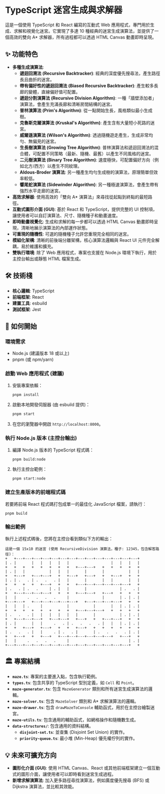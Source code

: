 # TypeScript 迷宮生成與求解器

這是一個使用 TypeScript 和 React 編寫的互動式 Web 應用程式，專門用於生成、求解和視覺化迷宮。它實現了多達 10 種經典的迷宮生成演算法，並提供了一個高效的雙向 A* 求解器，所有過程都可以透過 HTML Canvas 動畫即時呈現。



## ✨ 功能特色

- **多種生成演算法**:
  - **遞迴回溯法 (Recursive Backtracker)**: 經典的深度優先搜尋法，產生路徑長且曲折的迷宮。
  - **帶有偏好性的遞迴回溯法 (Biased Recursive Backtracker)**: 產生較多長廊的變體，直線偏好值可配置。
  - **遞迴分割演算法 (Recursive Division Algorithm)**: 一種「牆壁添加者」演算法，會產生充滿長廊和清晰房間結構的迷宮。
  - **普林演算法 (Prim's Algorithm)**: 從一點開始生長，風格類似最小生成樹。
  - **克魯斯克爾演算法 (Kruskal's Algorithm)**: 產生含有大量短小死路的迷宮。
  - **威爾遜演算法 (Wilson's Algorithm)**: 透過隨機遊走產生，生成非常均勻、無偏見的迷宮。
  - **生長樹演算法 (Growing Tree Algorithm)**: 普林演算法和遞迴回溯法的混合體，可配置不同策略（最新、隨機、最舊）以產生不同風格的迷宮。
  - **二元樹演算法 (Binary Tree Algorithm)**: 速度極快，可配置偏好方向（例如北方/西方）以產生不同紋理。
  - **Aldous-Broder 演算法**: 另一種產生均勻生成樹的演算法，原理簡單但效率較低。
  - **響尾蛇演算法 (Sidewinder Algorithm)**: 另一種極速演算法，會產生帶有強烈水平走廊的迷宮。
- **高效求解器**: 使用高效的「雙向 A* 演算法」來尋找從起點到終點的最短路徑。
- **互動式圖形介面 (GUI)**: 基於 React 和 TypeScript，提供完整的 UI 控制項，讓使用者可以自訂演算法、尺寸、隨機種子和動畫速度。
- **即時動畫視覺化**: 生成和求解的每一步都可以透過 HTML Canvas 動畫即時呈現，清晰地展示演算法的內部運作狀態。
- **可重現的隨機性**: 可選的隨機種子允許您重現完全相同的迷宮。
- **模組化架構**: 清晰的前後端分離架構，核心演算法邏輯與 React UI 元件完全解耦，易於維護和擴充。
- **雙執行環境**: 除了 Web 應用程式，專案也支援在 Node.js 環境下執行，用於主控台輸出或靜態 HTML 檔案生成。

## 🛠️ 技術棧

- **核心邏輯**: TypeScript
- **前端框架**: React
- **建置工具**: esbuild
- **測試框架**: Jest

## 🚀 如何開始

### 環境需求

- Node.js (建議版本 18 或以上)
- pnpm (或 npm/yarn)

### 啟動 Web 應用程式 (建議)

1.  安裝專案依賴：
    ```bash
    pnpm install
    ```

2.  啟動本地開發伺服器 (由 esbuild 提供)：
    ```bash
    pnpm start
    ```

3.  在您的瀏覽器中開啟 `http://localhost:8000`。

### 執行 Node.js 版本 (主控台輸出)

1.  編譯 Node.js 版本的 TypeScript 程式碼：
    ```bash
    pnpm build:node
    ```

2.  執行主控台範例：
    ```bash
    pnpm start:node
    ```

### 建立生產版本的前端程式碼

若要將前端 React 程式碼打包成單一的最佳化 JavaScript 檔案，請執行：
```bash
pnpm build
```

### 輸出範例

執行上述程式碼後，您將在主控台看到類似下方的輸出：

```
這是一個 15x10 的迷宮 (使用 RecursiveDivision 演算法，種子: 12345，包含解答路徑)：
+   +---+---+---+---+---+---+---+---+---+---+---+---+---+---+
| . |       |   |   |   |   |                   |   |   |   |
+   +   +   +   +   +   +   +   +---+---+   +   +   +   +   +
| . |   |           |   |   |       |       |           |   |
+   +---+   +---+---+   +   +---+   +---+   +   +---+   +   +
| . | .   . | .   .   . |   |       |       |   |       |   |
+   +   +   +   +---+   +   +   +---+---+---+---+---+---+   +
| .   . | .   .     | . |   |       |               | .   . |
+   +---+---+---+---+   +   +   +---+---+   +---+   +   +   +
|   |     .   .   .   .     |               |       | . | . |
+---+---+   +---+---+---+---+---+   +---+---+---+---+   +   +
|   |   | .     |           |           |       |   | . | . |
+   +   +   +   +   +   +   +   +---+---+---+   +   +   +   +
| .   .   . |   |   |   |   |   |       |           | . | . |
+   +---+---+---+   +---+---+   +---+   +   +---+---+   +   +
| . |       |   |     .   . | .   .   .   . |   |   | . | . |
+   +   +---+   +---+   +   +   +---+   +   +   +   +   +   +
| .   .   . |   |     . | .   . |       | .   .   .   . | . |
+   +---+   +   +---+   +---+---+---+---+---+---+   +---+   +
|   |     .   .   .   .     |                           | . |
+---+---+---+---+---+---+---+---+---+---+---+---+---+---+   +
```

## 🏛️ 專案結構

- **`maze.ts`**: 專案的主要進入點，包含執行範例。
- **`types.ts`**: 包含共享的 TypeScript 型別定義，如 `Cell` 和 `Point`。
- **`maze-generator.ts`**: 包含 `MazeGenerator` 類別和所有迷宮生成演算法的邏輯。
- **`maze-solver.ts`**: 包含 `MazeSolver` 類別和 A* 求解演算法的邏輯。
- **`maze-drawer.ts`**: 包含 `drawMazeToConsole` 輔助函式，用於在主控台繪製迷宮。
- **`maze-utils.ts`**: 包含通用的輔助函式，如網格操作和隨機數生成。
- **`data-structures/`**: 包含通用的資料結構。
  - **`disjoint-set.ts`**: 並查集 (Disjoint Set Union) 的實作。
  - **`priority-queue.ts`**: 最小堆 (Min-Heap) 優先權佇列的實作。

## 💡 未來可擴充方向

- **圖形化介面 (GUI)**: 使用 HTML Canvas、React 或其他前端框架建立一個互動式的圖形介面，讓使用者可以即時看到迷宮生成過程。
- **新增求解演算法**: 加入更多路徑尋找演算法，例如廣度優先搜尋 (BFS) 或 Dijkstra 演算法，並比較其效能。
